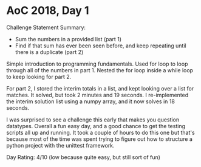 # AoC 2018, Day 1

Challenge Statement Summary:
  - Sum the numbers in a provided list (part 1)
  - Find if that sum has ever been seen before, and keep repeating until there is a duplicate (part 2)

Simple introduction to programming fundamentals.
Used for loop to loop through all of the numbers in part 1.
Nested the for loop inside a while loop to keep looking for part 2.

For part 2, I stored the interim totals in a list, and kept looking over a list for matches.
It solved, but took 2 minutes and 19 seconds. I re-implemented the interim solution list using
a numpy array, and it now solves in 18 seconds.

I was surprised to see a challenge this early that makes you question datatypes. Overall a fun easy day,
and a good chance to get the testing scripts all up and running. It took a couple of hours to do this one
but that's because most of the time was spent trying to figure out how to structure a python project with
the unittest framework.


Day Rating: 4/10
  (low because quite easy, but still sort of fun)